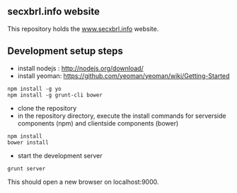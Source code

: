 secxbrl.info website
--------------------------------

This repository holds the www.secxbrl.info website.


Development setup steps
----------------------------

- install nodejs : http://nodejs.org/download/
- install yeoman: https://github.com/yeoman/yeoman/wiki/Getting-Started
```
npm install -g yo
npm install -g grunt-cli bower
```
- clone the repository
- in the repository directory, execute the install commands for serverside components (npm) and clientside components (bower)
```
npm install
bower install
```
- start the development server
```
grunt server
```
This should open a new browser on localhost:9000.
